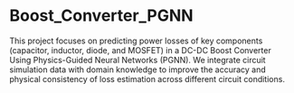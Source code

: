 # Boost_Converter_PGNN
This project focuses on predicting power losses of key components (capacitor, inductor, diode, and MOSFET) in a DC-DC Boost Converter 
Using Physics-Guided Neural Networks (PGNN). We integrate circuit simulation data with domain knowledge to improve the accuracy and physical consistency of loss estimation across different circuit conditions.

